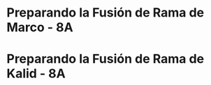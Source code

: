 
# Preparando la Fusión de Rama de Marco - 8A

















# Preparando la Fusión de Rama de Kalid - 8A
